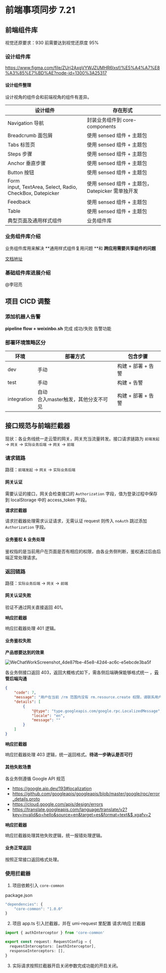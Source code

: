 # 前端事项同步 7.21



## 前端组件库



视觉还原要求：930 前需要达到视觉还原度 95%



### 设计组件库

https://www.figma.com/file/ZUrj2AxgVYWJZUMHR6lxsf/%E5%A4%A7%E8%A3%85%E7%BD%AE?node-id=1300%3A25317



#### 设计组件整理

设计视角的组件会和前端视角的组件有差异。

| 设计组件                                                     | 存在形式                                         |
| ------------------------------------------------------------ | ------------------------------------------------ |
| Navigation 导航                                              | 封装业务组件到 core-components                   |
| Breadcrumb 面包屑                                            | 使用 sensed 组件 + 主题包                        |
| Tabs 标签页                                                  | 使用 sensed 组件 + 主题包                        |
| Steps 步骤                                                   | 使用 sensed 组件 + 主题包                        |
| Anchor 垂直步骤                                              | 使用 sensed 组件 + 主题包                        |
| Button 按钮                                                  | 使用 sensed 组件 + 主题包                        |
| Form<br /> input, TextArea, Select, Radio, CheckBox, Datepicker | 使用 sensed 组件 + 主题包，Datepicker 需单独开发 |
| Feedback                                                     | 使用 sensed 组件 + 主题包                        |
| Table                                                        | 使用 sensed 组件 + 主题包                        |
| 典型页面及通用样式组件                                       | 业务组件库                                       |



### 业务组件库介绍



业务组件库用来解决 **通用样式组件复用问题 **和 **跨应用需要共享组件的问题**



[文档地址](https://gitlab.bj.sensetime.com/elementary/higgs/higgs-frontend/-/blob/feature/projects-initiation/packages/core-components/README.md)



### 基础组件库进展介绍



@李冠亮



## 项目 CICD 调整



### 添加机器人告警

**pipeline flow + weixinbo.sh** 完成 成功/失败 告警功能



### 部署环境策略区分

| 环境        | 部署方式                                 | 包含步骤           |
| ----------- | ---------------------------------------- | ------------------ |
| dev         | 手动                                     | 构建 + 部署 + 告警 |
| test        | 手动                                     | 构建 + 告警        |
| integration | 自动<br />合入master触发，其他分支不可见 | 构建 + 部署 + 告警 |





## 接口规范与前端拦截器



现状：各业务线统一走云管的网关，网关充当流量转发。接口请求链路为 `前端发起` -> `网关` -> `实际业务后端` -> `网关` -> `前端`



### 请求链路

路径：`前端发起` -> `网关` -> `实际业务后端`



#### 网关认证

需要认证的接口，网关会检查接口的 `Authorization` 字段，值为登录过程中保存到 localStorage 中的 access_token 字段。

**请求拦截器**

请求拦截器处理需求认证请求，无需认证 request 则传入 `noAuth` 跳过添加 `Authorization` 字段。



#### 业务鉴权 & 业务处理

鉴权指的是当前用户在页面是否有相应的权限，由各业务侧判断，鉴权通过后由后端正常处理请求。



### 返回链路

路径：`实际业务后端` -> `网关` -> `前端`

#### 网关认证失败

验证不通过网关直接返回 401。

**响应拦截器**

响应拦截器处理 401 逻辑。



#### 业务鉴权失败

**产品想要达到的效果**

![WeChatWorkScreenshot_4de87fbe-45e8-42d4-ac6c-e5ebcde3ba5f](/Users/zhoujicheng/Library/Containers/com.tencent.WeWorkMac/Data/Documents/Profiles/F8F00F3D8BD8F4E73EC505637058DBD7/Caches/Images/2022-07/5fbb555d01c8fe22b2f66de9b755d3ef_HD/WeChatWorkScreenshot_4de87fbe-45e8-42d4-ac6c-e5ebcde3ba5f.png)

各业务侧接口返回 403，返回大概格式如下，需各侧后端确保能够格式统一 ，**云管后端沟通**

```json
{
    "code": 7,
    "message": "用户在当前 /rm 范围内没有 rm.resource.create 权限，请联系用户管理员授权 ",
    "details": [
        {
            "@type": "type.googleapis.com/google.rpc.LocalizedMessage",
            "locale": "en",
            "message": ""
        }
    ]
}
```

**响应拦截器**

响应拦截器处理 403 逻辑，统一返回格式。**待进一步确认是否可行**



#### 其他失败场景

各业务侧遵循 Google API 规范

* https://google.aip.dev/193#localization
* https://github.com/googleapis/googleapis/blob/master/google/rpc/error_details.proto
* https://cloud.google.com/apis/design/errors
* https://translate.googleapis.com/language/translate/v2?key=invalid&q=hello&source=en&target=es&format=text&$.xgafv=2

**响应拦截器**

响应拦截器处理其他失败逻辑，统一报错处理逻辑。



#### 业务正常返回

按照正常接口返回格式处理。



### 使用拦截器

1. 项目依赖引入 `core-common`

package.json

```js
"dependencies": {
	"core-common": "1.0.0"
}
```

2. 项目 app.ts 引入拦截器，并在 umi-request 里配置 请求/响应 拦截器

```ts
import { authInterceptor } from 'core-common'

export const request: RequestConfig = {
  requestInterceptors: [authInterceptor],
  responseInterceptors: [],
}
```

3. 实际请求按照拦截器开启关闭参数完成功能的开启关闭。




